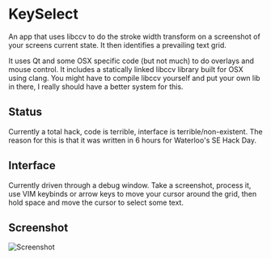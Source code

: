 # KeySelect

An app that uses libccv to do the stroke width transform on a screenshot of your screens current state.
It then identifies a prevailing text grid.

It uses Qt and some OSX specific code (but not much) to do overlays and mouse control.
It includes a statically linked libccv library built for OSX using clang.
You might have to compile libccv yourself and put your own lib in there, I really should have a better system for this.

## Status

Currently a total hack, code is terrible, interface is terrible/non-existent. The reason for this is that it was written in 6 hours for Waterloo's SE Hack Day.

## Interface

Currently driven through a debug window. Take a screenshot, process it, use VIM keybinds or arrow keys to move your cursor around the grid, then hold space and move the cursor to select some text.

## Screenshot

![Screenshot](http://i.imgur.com/Iz6uFOR.jpg)
